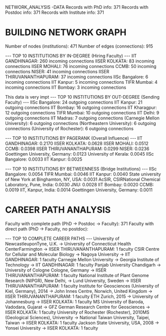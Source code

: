 NETWORK_ANALYSIS
 -DATA
	Records with PhD info: 371
Records with Postdoc info: 371
Records with Institute info: 371


BUILDING NETWORK GRAPH
==================================================
Number of nodes (institutions): 471
Number of edges (connections): 915



--- TOP 10 INSTITUTIONS BY IN-DEGREE (Hiring Faculty) ---
IIT GANDHINAGAR: 260 incoming connections
IISER KOLKATA: 83 incoming connections
IISER MOHALI: 76 incoming connections
CCMB: 50 incoming connections
NISER: 41 incoming connections
IISER THIRUVANANTHAPURAM: 37 incoming connections
IISc Bangalore: 6 incoming connections
IIT Kanpur: 5 incoming connections
TIFR Mumbai: 4 incoming connections
IIT Bombay: 3 incoming connections



This data is very impt
--- TOP 10 INSTITUTIONS BY OUT-DEGREE (Sending Faculty) ---
IISc Bangalore: 24 outgoing connections
IIT Kanpur: 21 outgoing connections
IIT Bombay: 16 outgoing connections
IIT Kharagpur: 12 outgoing connections
TIFR Mumbai: 10 outgoing connections
IIT Delhi: 9 outgoing connections
IIT Madras: 7 outgoing connections
(Carnegie Mellon University): 6 outgoing connections
(Northeastern University): 6 outgoing connections
(University of Rochester): 6 outgoing connections



--- TOP 10 INSTITUTIONS BY PAGERANK (Overall Influence) ---
IIT GANDHINAGAR: 0.2170
IISER KOLKATA: 0.0628
IISER MOHALI: 0.0512
CCMB: 0.0398
IISER THIRUVANANTHAPURAM: 0.0299
NISER: 0.0236
Goettingen University, Germany: 0.0123
University of Kerala: 0.0045
IISc Bangalore: 0.0033
IIT Kanpur: 0.0025




--- TOP 10 INSTITUTIONS BY BETWEENNESS (Bridge Institutions) ---
IISc Bangalore: 0.0054
TIFR Mumbai: 0.0046
IIT Kanpur: 0.0040
State university of New York at Binghamton, NY, USA: 0.0031
AcSIR, CSIRNational Chemical Laboratory, Pune, India: 0.0030
JNU: 0.0028
IIT Bombay: 0.0020
CCMB: 0.0019
IIT, Kanpur, India: 0.0014
Goettingen University, Germany: 0.0011


CAREER PATH ANALYSIS
==================================================
Faculty with complete path (PhD -> Postdoc -> Faculty): 371
Faculty with direct path (PhD -> Faculty, no postdoc): 

--- TOP 10 COMPLETE CAREER PATHS ---
University of NewcastleuponTyne, U.K. -> University of Connecticut Health CenterFarmington -> IISER THIRUVANANTHAPURAM: 1 faculty
CSIR Centre for Cellular and Molecular Biology -> Nagoya University -> IIT GANDHINAGAR: 1 faculty
Carnegie Mellon University -> Georgia Institute of Technology -> IIT GANDHINAGAR: 1 faculty
Panjab University Chandigarh -> University of Cologne Cologne, Germany -> IISER THIRUVANANTHAPURAM: 1 faculty
National Institute of Plant Genome Research (NIPGR), New Delhi, -> Lund University, Sweden -> IISER THIRUVANANTHAPURAM: 1 faculty
Institute for Geosciences (University of Kiel, Germany), 2014 -> John Innes Centre, Norwich, United Kingdom -> IISER THIRUVANANTHAPURAM: 1 faculty
ETH Zurich, 2015 -> University of Johannesburg -> IISER KOLKATA: 1 faculty
MS University of Baroda, Vadodara, Gujarat -> GFZ German Research Centre for Geosciences -> IISER KOLKATA: 1 faculty
University of Rochester (Rochester), 2010MS (Geological Sciences), University -> National Taiwan University, Taipei, Taiwan -> IISER KOLKATA: 1 faculty
Jackson State University, USA, 2008 -> Yonsei University -> IISER KOLKATA: 1 faculty







